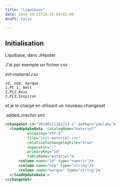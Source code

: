 ```yaml
---
title: "Liquibase"
date: 2018-10-15T10:25:04+02:00
draft: false

---
```


## Initialisation
Liquibase, dans JHipster

J'ai par exemple un fichier csv

*init-materiel.csv*
```csv
id, nom, marque
1,PC 1, Dell
2,PC2,Asus
3,PC3,Inspiron
```

et je le charge en utilisant un nouveau changeset

.added_machin.xml

```xml
<changeSet id="20180111162213-1" author="pdelaby">
  <loadUpdateData  catalogName="materiel"
          encoding="UTF-8"
          file="init-materiel.csv"
          relativeToChangelogFile="true"
          separator=","
          primaryKey="id"
          tableName="materiel">
      <column name="id" type="numeric"/>
      <column name="nom" type="string"/>
      <column name="marque" type="string"/>
  </loadUpdateData >
</changeSet>
```
